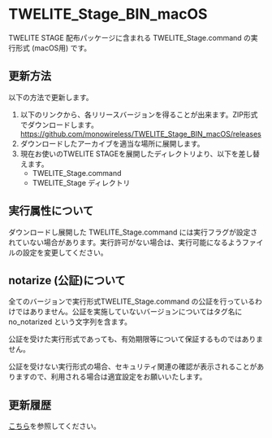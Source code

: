 # TWELITE_Stage_BIN_macOS
TWELITE STAGE 配布パッケージに含まれる TWELITE_Stage.command の実行形式 (macOS用) です。



## 更新方法

以下の方法で更新します。

1. 以下のリンクから、各リリースバージョンを得ることが出来ます。ZIP形式でダウンロードします。
   https://github.com/monowireless/TWELITE_Stage_BIN_macOS/releases
2. ダウンロードしたアーカイブを適当な場所に展開します。
3. 現在お使いのTWELITE STAGEを展開したディレクトリより、以下を差し替えます。
   - TWELITE_Stage.command
   - TWELITE_Stage ディレクトリ



## 実行属性について

ダウンロードし展開した TWELITE_Stage.command には実行フラグが設定されていない場合があります。実行許可がない場合は、実行可能になるようファイルの設定を変更してください。



## notarize (公証)について

全てのバージョンで実行形式TWELITE_Stage.command の公証を行っているわけではありません。公証を実施していないバージョンについてはタグ名に no_notarized という文字列を含ます。

公証を受けた実行形式であっても、有効期限等について保証するものではありません。

公証を受けない実行形式の場合、セキュリティ関連の確認が表示されることがありますので、利用される場合は適宜設定をお願いいたします。



## 更新履歴

[こちら](ReleaseNotes.md)を参照してください。